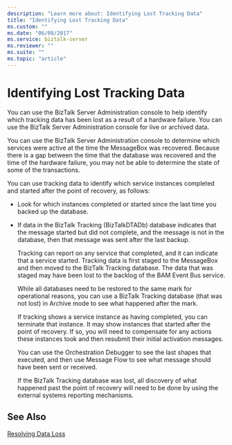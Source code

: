 ```yaml
---
description: "Learn more about: Identifying Lost Tracking Data"
title: "Identifying Lost Tracking Data"
ms.custom: ""
ms.date: "06/08/2017"
ms.service: biztalk-server
ms.reviewer: ""
ms.suite: ""
ms.topic: "article"
---
```

# Identifying Lost Tracking Data
You can use the BizTalk Server Administration console to help identify which tracking data has been lost as a result of a hardware failure. You can use the BizTalk Server Administration console for live or archived data.  
  
 You can use the BizTalk Server Administration console to determine which services were active at the time the MessageBox was recovered. Because there is a gap between the time that the database was recovered and the time of the hardware failure, you may not be able to determine the state of some of the transactions.  
  
 You can use tracking data to identify which service instances completed and started after the point of recovery, as follows:  
  
- Look for which instances completed or started since the last time you backed up the database.  
  
- If data in the BizTalk Tracking (BizTalkDTADb) database indicates that the message started but did not complete, and the message is not in the database, then that message was sent after the last backup.  
  
  Tracking can report on any service that completed, and it can indicate that a service started. Tracking data is first staged to the MessageBox and then moved to the BizTalk Tracking database. The data that was staged may have been lost to the backlog of the BAM Event Bus service.  
  
  While all databases need to be restored to the same mark for operational reasons, you can use a BizTalk Tracking database (that was not lost) in Archive mode to see what happened after the mark.  
  
  If tracking shows a service instance as having completed, you can terminate that instance. It may show instances that started after the point of recovery. If so, you will need to compensate for any actions these instances took and then resubmit their initial activation messages.  
  
  You can use the Orchestration Debugger to see the last shapes that executed, and then use Message Flow to see what message should have been sent or received.  
  
  If the BizTalk Tracking database was lost, all discovery of what happened past the point of recovery will need to be done by using the external systems reporting mechanisms.  
  
## See Also  
 [Resolving Data Loss](../core/resolving-data-loss.md)
